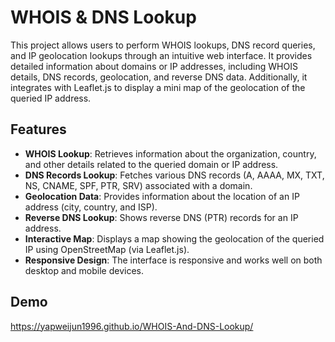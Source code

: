 # WHOIS & DNS Lookup

This project allows users to perform WHOIS lookups, DNS record queries, and IP geolocation lookups through an intuitive web interface. It provides detailed information about domains or IP addresses, including WHOIS details, DNS records, geolocation, and reverse DNS data. Additionally, it integrates with Leaflet.js to display a mini map of the geolocation of the queried IP address.

## Features

- **WHOIS Lookup**: Retrieves information about the organization, country, and other details related to the queried domain or IP address.<br>
- **DNS Records Lookup**: Fetches various DNS records (A, AAAA, MX, TXT, NS, CNAME, SPF, PTR, SRV) associated with a domain.<br>
- **Geolocation Data**: Provides information about the location of an IP address (city, country, and ISP).<br>
- **Reverse DNS Lookup**: Shows reverse DNS (PTR) records for an IP address.<br>
- **Interactive Map**: Displays a map showing the geolocation of the queried IP using OpenStreetMap (via Leaflet.js).<br>
- **Responsive Design**: The interface is responsive and works well on both desktop and mobile devices.<br>

## Demo
https://yapweijun1996.github.io/WHOIS-And-DNS-Lookup/

